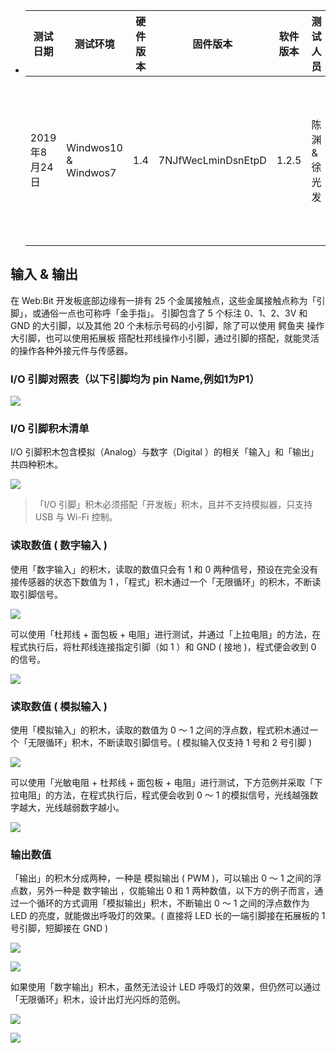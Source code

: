  <ul>
<li><table>
<colgroup>
<col style="width: 15%" />
<col style="width: 20%" />
<col style="width: 10%" />
<col style="width: 21%" />
<col style="width: 9%" />
<col style="width: 15%" />
<col style="width: 7%" />
</colgroup>
<thead>
<tr class="header">
<th>测试日期</th>
<th>测试环境</th>
<th>硬件版本</th>
<th>固件版本</th>
<th>软件版本</th>
<th>测试人员</th>
<th>测试结果</th>
</tr>
</thead>
<tbody>
<tr class="odd">
<td>2019年8月24日</td>
<td>Windwos10 &amp; Windwos7</td>
<td>1.4</td>
<td>7NJfWecLminDsnEtpD</td>
<td>1.2.5</td>
<td>陈渊 &amp;徐光发</td>
<td>小建议：引脚图后面可附上一个引脚中文解释链接</td>
</tr>
</tbody>
</table></li>
</ul>

## 输入 & 输出

在 Web:Bit 开发板底部边缘有一排有 25 个金属接触点，这些金属接触点称为「引脚」，或通俗一点也可称呼「金手指」。 引脚包含了 5 个标注 0、1、2、3V 和 GND 的大引脚，以及其他 20 个未标示号码的小引脚，除了可以使用 鳄鱼夹 操作大引脚，也可以使用拓展板 搭配杜邦线操作小引脚，通过引脚的搭配，就能灵活的操作各种外接元件与传感器。

### I/O 引脚对照表（以下引脚均为 pin Name,例如1为P1）

![](pin_io/index-04.jpg)

### I/O 引脚积木清单

I/O 引脚积木包含模拟（Analog）与数字（Digital ）的相关「输入」和「输出」共四种积木。

![](pin_io/io-pin-03.jpg)

> 「I/O 引脚」积木必须搭配「开发板」积木，且并不支持模拟器，只支持 USB 与 Wi-Fi 控制。

### 读取数值 ( 数字输入 )

使用「数字输入」的积木，读取的数值只会有 1 和 0 两种信号，预设在完全没有接传感器的状态下数值为 1 ，「程式」积木通过一个「无限循环」的积木，不断读取引脚信号。

![](pin_io/io-pin-01.jpg)

可以使用「杜邦线 + 面包板 + 电阻」进行测试，并通过「上拉电阻」的方法，在程式执行后，将杜邦线连接指定引脚（如 1 ）和 GND ( 接地 )，程式便会收到 0 的信号。

![](pin_io/io-pin-02.gif)

### 读取数值 ( 模拟输入 )

使用「模拟输入」的积木，读取的数值为 0 ～ 1 之间的浮点数，程式积木通过一个「无限循环」积木，不断读取引脚信号。( 模拟输入仅支持 1 号和 2 号引脚 )

![](pin_io/io-pin-04.jpg)

可以使用「光敏电阻 + 杜邦线 + 面包板 + 电阻」进行测试，下方范例并采取「下拉电阻」的方法，在程式执行后，程式便会收到 0 ～ 1 的模拟信号，光线越强数字越大，光线越弱数字越小。

![](pin_io/io-pin-05.gif)

### 输出数值

「输出」的积木分成两种，一种是 模拟输出 ( PWM )，可以输出 0 ～ 1 之间的浮点数，另外一种是 数字输出 ，仅能输出 0 和 1 两种数值，以下方的例子而言，通过一个循环的方式调用「模拟输出」积木，不断输出 0 ～ 1 之间的浮点数作为 LED 的亮度，就能做出呼吸灯的效果。( 直接将 LED 长的一端引脚接在拓展板的 1 号引脚，短脚接在 GND )

![](pin_io/io-pin-06.jpg)

![](pin_io/io-pin-07.gif)

如果使用「数字输出」积木，虽然无法设计 LED 呼吸灯的效果，但仍然可以通过「无限循环」积木，设计出灯光闪烁的范例。

![](pin_io/io-pin-08.jpg)

![](pin_io/io-pin-09.gif)
